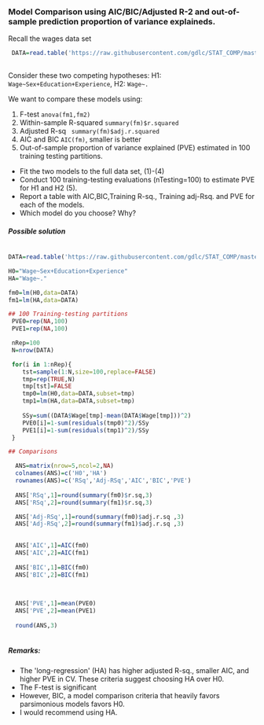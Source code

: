 ### Model Comparison using AIC/BIC/Adjusted R-2 and out-of-sample prediction proportion of variance explaineds.



Recall the wages data set

```r
 DATA=read.table('https://raw.githubusercontent.com/gdlc/STAT_COMP/master/wages.txt',header=TRUE)
 
```

Consider these two competing hypotheses:   H1: `Wage~Sex+Education+Experience`, H2: `Wage~.`

We want to compare these models using:

  1. F-test `anova(fm1,fm2)`
  2. Within-sample R-squared `summary(fm)$r.squared`
  3. Adjusted R-sq ` summary(fm)$adj.r.squared`
  4. AIC and BIC `AIC(fm)`, smaller is better
  5. Out-of-sample proportion of variance explained (PVE) estimated in 100 training testing partitions.


  - Fit the two models to the full data set, (1)-(4)
  - Conduct 100 training-testing evaluations (nTesting=100) to estimate PVE for H1 and H2 (5).
  - Report a table with AIC,BIC,Training R-sq., Training adj-Rsq. and PVE for each of the models.
  - Which model do you choose? Why?

##### Possible solution

```r

DATA=read.table('https://raw.githubusercontent.com/gdlc/STAT_COMP/master/wages.txt',header=TRUE)

H0="Wage~Sex+Education+Experience"
HA="Wage~."

fm0=lm(H0,data=DATA)
fm1=lm(HA,data=DATA)

## 100 Training-testing partitions
 PVE0=rep(NA,100)
 PVE1=rep(NA,100)

 nRep=100
 N=nrow(DATA)

 for(i in 1:nRep){
	tst=sample(1:N,size=100,replace=FALSE)
	tmp=rep(TRUE,N)
	tmp[tst]=FALSE
	tmp0=lm(H0,data=DATA,subset=tmp)
    tmp1=lm(HA,data=DATA,subset=tmp)
    
    SSy=sum((DATA$Wage[tmp]-mean(DATA$Wage[tmp]))^2)
    PVE0[i]=1-sum(residuals(tmp0)^2)/SSy
    PVE1[i]=1-sum(residuals(tmp1)^2)/SSy
 }

## Comparisons

  ANS=matrix(nrow=5,ncol=2,NA)
  colnames(ANS)=c('H0','HA')
  rownames(ANS)=c('RSq','Adj-RSq','AIC','BIC','PVE')
  
  ANS['RSq',1]=round(summary(fm0)$r.sq,3)
  ANS['RSq',2]=round(summary(fm1)$r.sq,3)

  ANS['Adj-RSq',1]=round(summary(fm0)$adj.r.sq ,3)
  ANS['Adj-RSq',2]=round(summary(fm1)$adj.r.sq ,3)
  

  ANS['AIC',1]=AIC(fm0)
  ANS['AIC',2]=AIC(fm1)
  
  ANS['BIC',1]=BIC(fm0)
  ANS['BIC',2]=BIC(fm1)
  

  
  ANS['PVE',1]=mean(PVE0)
  ANS['PVE',2]=mean(PVE1)
  
  round(ANS,3)
  
```


##### Remarks: 

  - The 'long-regression' (HA) has higher adjusted R-sq., smaller AIC, and higher PVE in CV. These criteria suggest choosing HA over H0.
  - The F-test is significant
  - However, BIC, a model comparison criteria that heavily favors parsimonious models favors H0.
  - I would recommend using HA.
  
  
  

  
